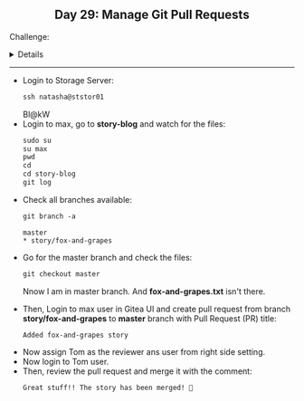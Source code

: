 ## <center> Day 29: Manage Git Pull Requests

Challenge:

<details>

```
Max want to push some new changes to one of the repositories but we don't want people to push directly to master branch, since that would be the final version of the code. It should always only have content that has been reviewed and approved. We cannot just allow everyone to directly push to the master branch. So, let's do it the right way as discussed below:


SSH into storage server using user max, password Max_pass123 . There you can find an already cloned repo under Max user's home.

Max has written his story about The 🦊 Fox and Grapes 🍇

Max has already pushed his story to remote git repository hosted on Gitea branch story/fox-and-grapes

Check the contents of the cloned repository. Confirm that you can see Sarah's story and history of commits by running git log and validate author info, commit message etc.


Max has pushed his story, but his story is still not in the master branch. Let's create a Pull Request(PR) to merge Max's story/fox-and-grapes branch into the master branch


Click on the Gitea UI button on the top bar. You should be able to access the Gitea page.


UI login info:

- Username: max

- Password: Max_pass123

PR title : Added fox-and-grapes story

PR pull from branch: story/fox-and-grapes (source)

PR merge into branch: master (destination)


Before we can add our story to the master branch, it has to be reviewed. So, let's ask tom to review our PR by assigning him as a reviewer


Add tom as reviewer through the Git Portal UI

Go to the newly created PR

Click on Reviewers on the right

Add tom as a reviewer to the PR

Now let's review and approve the PR as user Tom

Login to the portal with the user tom

Logout of Git Portal UI if logged in as max

UI login info:

- Username: tom

- Password: Tom_pass123

PR title : Added fox-and-grapes story

Review and merge it.

Great stuff!! The story has been merged! 👏


Note: For these kind of scenarios requiring changes to be done in a web UI, please take screenshots so that you can share it with us for review in case your task is marked incomplete. You may also consider using a screen recording software such as loom.com to record and share your work.
```

</details>

---

- Login to Storage Server:
    ```apache
    ssh natasha@ststor01
    ```
    Bl@kW
- Login to max, go to **story-blog** and watch for the files:
    ```apache
    sudo su
    su max
    pwd
    cd
    cd story-blog
    git log
    ```
- Check all branches available:
    ```apache
    git branch -a
    ```
    ```
    master
    * story/fox-and-grapes
    ```
- Go for the master branch and check the files:
    ```apache
    git checkout master
    ```
    Nnow I am in master branch.
    And **fox-and-grapes.txt** isn't there.  
<!-- - Now merge and update so that the pull request will be merged (I am just doing it from commanline, you can do it graphically too by login to user max in Gitea UI):
    ```apache
    git merge story/fox-and-grapes
    ```
    But, There is an issue that, tom has to review. So, dismiss this. -->
- Then, Login to max user in Gitea UI and create pull request from branch **story/fox-and-grapes** to **master** branch with Pull Request (PR) title:
    ```
    Added fox-and-grapes story
    ```
- Now assign Tom as the reviewer ans user from right side setting.
- Now login to Tom user.
- Then, review the pull request and merge it with the comment:
    ```
    Great stuff!! The story has been merged! 👏
    ```